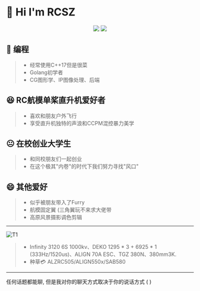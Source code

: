 # 👋 Hi I'm RCSZ

<p align="center">
  <img src="https://github-readme-stats.vercel.app/api?username=RCSZC&show_icons=true&theme=radical"/>
  <img src="https://github-readme-stats.vercel.app/api/top-langs/?username=RCSZC&theme=radical&layout=compact"/>
</p>

## 🐠 编程
> - 经常使用C++17但是很菜
> - Golang初学者
> - CG图形学、IP图像处理、后端
  
## 😆 RC航模单桨直升机爱好者
> - 喜欢和朋友户外飞行
> - 享受直升机独特的声浪和CCPM混控暴力美学

## 😐 在校创业大学生
> - 和同校朋友们一起创业
> - 在这个极其"内卷"的时代下我们努力寻找"风口"

## 😄 其他爱好
> - 似乎被朋友带入了Furry
> - 航模固定翼 (三角翼玩不来求大佬带
> - 高原风景摄影调色剪辑
---

<img src="assets/helirc380.PNG" alt="T1">

> - Infinity 3120 6S 1000kv、DEKO 1295 * 3 + 6925 * 1 (333Hz/1520us)、ALIGN 70A ESC、TGZ 380N、380mm3K.
> - 种草💳 ALZRC505/ALIGN550x/SAB580
---

任何话题都能聊, 但是我对你的聊天方式取决于你的说话方式 ( )
